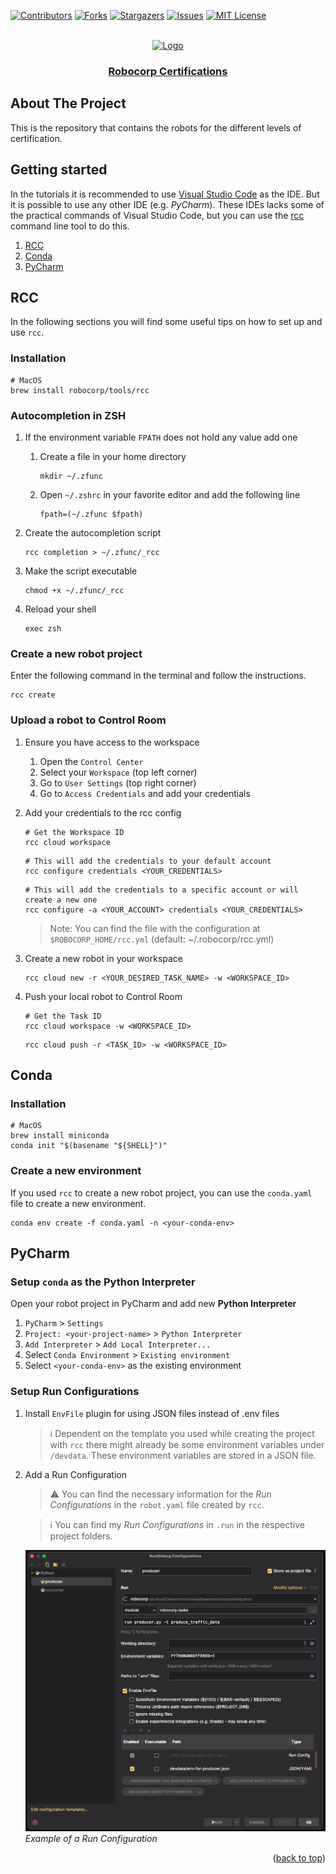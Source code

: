 <div id="top"></div>

<!-- PROJECT SHIELDS -->
[![Contributors][contributors-shield]][contributors-url]
[![Forks][forks-shield]][forks-url]
[![Stargazers][stars-shield]][stars-url]
[![Issues][issues-shield]][issues-url]
[![MIT License][license-shield]][license-url]
<!-- END OF PROJECT SHIELDS -->

<!-- PROJECT LOGO -->
<br />
<div align="center">
    <a href="#">
        <img src="https://avatars.githubusercontent.com/u/54288445?s=200&v=4?raw=true" alt="Logo" height="180">
    </a>
    <h3 ><a href="https://robocorp.com/docs/courses">Robocorp Certifications</a></h3>
</div>

## About The Project

This is the repository that contains the robots for the different levels of certification.

## Getting started

In the tutorials it is recommended to use [Visual Studio Code](https://code.visualstudio.com/) as the IDE.
But it is possible to use any other IDE (e.g. *PyCharm*).
These IDEs lacks some of the practical commands of Visual Studio Code,
but you can use the [rcc](https://robocorp.com/docs/rcc/overview) command line tool to do this.

1. [RCC](#rcc)
2. [Conda](#conda)
3. [PyCharm](#pycharm)

## RCC

In the following sections you will find some useful tips on how to set up and use `rcc`.

### Installation

```shell
# MacOS
brew install robocorp/tools/rcc
```

### Autocompletion in ZSH

1. If the environment variable `FPATH` does not hold any value add one
   1. Create a file in your home directory

      ```shell
      mkdir ~/.zfunc
      ```

   2. Open `~/.zshrc` in your favorite editor and add the following line

      ```text
      fpath=(~/.zfunc $fpath)
      ```

2. Create the autocompletion script

   ```shell
   rcc completion > ~/.zfunc/_rcc
   ```

3. Make the script executable

   ```shell
   chmod +x ~/.zfunc/_rcc
   ```

4. Reload your shell

   ```shell
   exec zsh
   ```

### Create a new robot project

Enter the following command in the terminal and follow the instructions.

```shell
rcc create
```

### Upload a robot to Control Room

1. Ensure you have access to the workspace
   1. Open the `Control Center`
   2. Select your `Workspace` (top left corner)
   3. Go to `User Settings` (top right corner)
   4. Go to `Access Credentials` and add your credentials

2. Add your credentials to the rcc config

   ```shell
   # Get the Workspace ID
   rcc cloud workspace
   ```

   ```shell
   # This will add the credentials to your default account
   rcc configure credentials <YOUR_CREDENTIALS>
   ```

   ```shell
   # This will add the credentials to a specific account or will create a new one
   rcc configure -a <YOUR_ACCOUNT> credentials <YOUR_CREDENTIALS>
   ```

   > Note: You can find the file with the configuration at `$ROBOCORP_HOME/rcc.yml` (default: ~/.robocorp/rcc.yml)

3. Create a new robot in your workspace

   ```shell
   rcc cloud new -r <YOUR_DESIRED_TASK_NAME> -w <WORKSPACE_ID>
   ```

4. Push your local robot to Control Room

   ```shell
   # Get the Task ID
   rcc cloud workspace -w <WORKSPACE_ID>
   ```

   ```shell
   rcc cloud push -r <TASK_ID> -w <WORKSPACE_ID>
   ```

## Conda

### Installation

```shell
# MacOS
brew install miniconda
conda init "$(basename "${SHELL}")"
```

### Create a new environment

If you used `rcc` to create a new robot project, you can use the `conda.yaml` file to create a new environment.

```shell
conda env create -f conda.yaml -n <your-conda-env>
```

## PyCharm

### Setup `conda` as the **Python Interpreter**

Open your robot project in PyCharm and add new **Python Interpreter**

1. `PyCharm` > `Settings`
2. `Project: <your-project-name>` > `Python Interpreter`
3. `Add Interpreter` > `Add Local Interpreter...`
4. Select `Conda Environment` > `Existing environment`
5. Select `<your-conda-env>` as the existing environment

### Setup Run Configurations

1. Install `EnvFile` plugin for using JSON files instead of .env files
   > ℹ️ Dependent on the template you used while creating the project with `rcc` there might already be some
   > environment variables under `/devdata`.
   > These environment variables are stored in a JSON file.

2. Add a Run Configuration

   > ⚠️ You can find the necessary information for the *Run Configurations* in the `robot.yaml` file created by `rcc`.

   > ℹ️ You can find my *Run Configurations* in `.run` in the respective project folders.

   <p>
      <img src="images/run-config.png" alt="Example of a Run Configuration" width="800"><br>
      <em>Example of a Run Configuration</em>
   </p>



<p align="right">(<a href="#top">back to top</a>)</p>

<!-- MARKDOWN LINKS & IMAGES -->
<!-- https://www.markdownguide.org/basic-syntax/#reference-style-links -->

[contributors-shield]: https://img.shields.io/github/contributors/Miragon/robocorp-cetification.svg?style=for-the-badge

[contributors-url]: https://github.com/Miragon/robocorp-certification/graphs/contributors

[forks-shield]: https://img.shields.io/github/forks/Miragon/robocorp-certification.svg?style=for-the-badge

[forks-url]: https://github.com/Miragon/robocorp-certification/network/members

[stars-shield]: https://img.shields.io/github/stars/Miragon/robocorp-certification.svg?style=for-the-badge

[stars-url]: https://github.com/Miragon/robocorp-certification/stargazers

[issues-shield]: https://img.shields.io/github/issues/Miragon/robocorp-certification.svg?style=for-the-badge

[issues-url]: https://github.com/Miragon/robocorp-certification/issues

[license-shield]: https://img.shields.io/github/license/Miragon/robocorp-certification.svg?style=for-the-badge

[license-url]: https://github.com/Miragon/robocorp-certification/blob/main/LICENSE
